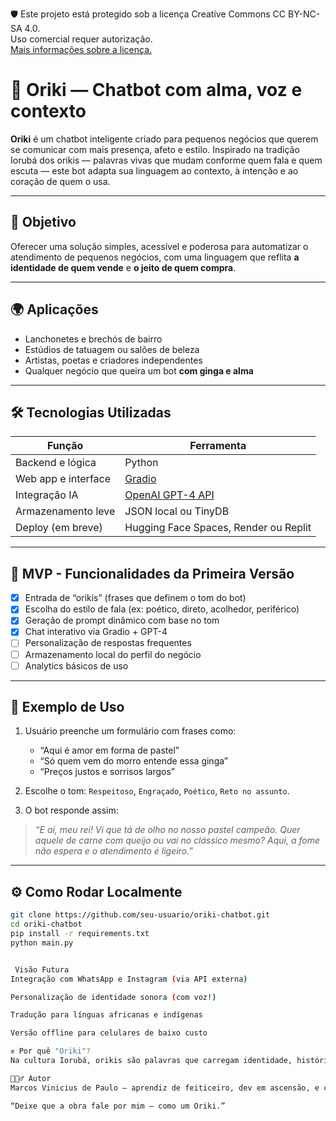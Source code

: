 🛡️ Este projeto está protegido sob a licença Creative Commons CC BY-NC-SA 4.0.  
Uso comercial requer autorização.  
[Mais informações sobre a licença.](https://creativecommons.org/licenses/by-nc-sa/4.0/deed.pt_BR)



# 🧠 Oriki — Chatbot com alma, voz e contexto

**Oriki** é um chatbot inteligente criado para pequenos negócios que querem se comunicar com mais presença, afeto e estilo. Inspirado na tradição Iorubá dos orikis — palavras vivas que mudam conforme quem fala e quem escuta — este bot adapta sua linguagem ao contexto, à intenção e ao coração de quem o usa.

---

## 🎯 Objetivo

Oferecer uma solução simples, acessível e poderosa para automatizar o atendimento de pequenos negócios, com uma linguagem que reflita **a identidade de quem vende** e **o jeito de quem compra**.

---

## 🌍 Aplicações

- Lanchonetes e brechós de bairro  
- Estúdios de tatuagem ou salões de beleza  
- Artistas, poetas e criadores independentes  
- Qualquer negócio que queira um bot **com ginga e alma**

---

## 🛠️ Tecnologias Utilizadas

| Função | Ferramenta |
|--------|------------|
| Backend e lógica | Python |
| Web app e interface | [Gradio](https://gradio.app) |
| Integração IA | [OpenAI GPT-4 API](https://platform.openai.com/docs/) |
| Armazenamento leve | JSON local ou TinyDB |
| Deploy (em breve) | Hugging Face Spaces, Render ou Replit |

---

## 🔰 MVP - Funcionalidades da Primeira Versão

- [x] Entrada de “orikis” (frases que definem o tom do bot)
- [x] Escolha do estilo de fala (ex: poético, direto, acolhedor, periférico)
- [x] Geração de prompt dinâmico com base no tom
- [x] Chat interativo via Gradio + GPT-4
- [ ] Personalização de respostas frequentes
- [ ] Armazenamento local do perfil do negócio
- [ ] Analytics básicos de uso

---

## 🧪 Exemplo de Uso

1. Usuário preenche um formulário com frases como:
   - “Aqui é amor em forma de pastel”
   - “Só quem vem do morro entende essa ginga”
   - “Preços justos e sorrisos largos”

2. Escolhe o tom: `Respeitoso`, `Engraçado`, `Poético`, `Reto no assunto`.

3. O bot responde assim:

> _“E aí, meu rei! Vi que tá de olho no nosso pastel campeão. Quer aquele de carne com queijo ou vai no clássico mesmo? Aqui, a fome não espera e o atendimento é ligeiro.”_

---

## ⚙️ Como Rodar Localmente

```bash
git clone https://github.com/seu-usuario/oriki-chatbot.git
cd oriki-chatbot
pip install -r requirements.txt
python main.py


 Visão Futura
Integração com WhatsApp e Instagram (via API externa)

Personalização de identidade sonora (com voz!)

Tradução para línguas africanas e indígenas

Versão offline para celulares de baixo custo

✊ Por quê "Oriki"?
Na cultura Iorubá, orikis são palavras que carregam identidade, história e espiritualidade. Ao criar esse bot, queremos que a tecnologia também carregue alma — que ela fale como você fala, e escute como você sente.

🧙🏾‍♂️ Autor
Marcos Vinicius de Paulo — aprendiz de feiticeiro, dev em ascensão, e criador de histórias que funcionam.

“Deixe que a obra fale por mim — como um Oriki.”









